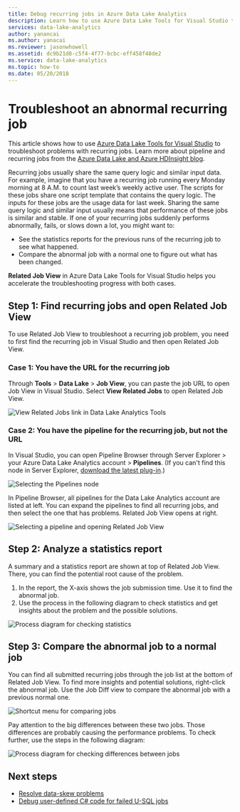 ```yaml
---
title: Debug recurring jobs in Azure Data Lake Analytics 
description: Learn how to use Azure Data Lake Tools for Visual Studio to debug an abnormal recurring job.
services: data-lake-analytics
author: yanancai 
ms.author: yanacai
ms.reviewer: jasonwhowell
ms.assetid: dc9b21d8-c5f4-4f77-bcbc-eff458f48de2
ms.service: data-lake-analytics
ms.topic: how-to
ms.date: 05/20/2018
---
```


# Troubleshoot an abnormal recurring job

This article shows how to use [Azure Data Lake Tools for Visual Studio](https://aka.ms/adltoolsvs) to troubleshoot problems with recurring jobs. Learn more about pipeline and recurring jobs from the [Azure Data Lake and Azure HDInsight blog](https://blogs.msdn.microsoft.com/azuredatalake/2017/09/19/managing-pipeline-recurring-jobs-in-azure-data-lake-analytics-made-easy/).

Recurring jobs usually share the same query logic and similar input data. For example, imagine that you have a recurring job running every Monday morning at 8 A.M. to count last week’s weekly active user. The scripts for these jobs share one script template that contains the query logic. The inputs for these jobs are the usage data for last week. Sharing the same query logic and similar input usually means that performance of these jobs is similar and stable. If one of your recurring jobs suddenly performs abnormally, fails, or slows down a lot, you might want to:

- See the statistics reports for the previous runs of the recurring job to see what happened.
- Compare the abnormal job with a normal one to figure out what has been changed.

**Related Job View** in Azure Data Lake Tools for Visual Studio helps you accelerate the troubleshooting progress with both cases.

## Step 1: Find recurring jobs and open Related Job View

To use Related Job View to troubleshoot a recurring job problem, you need to first find the recurring job in Visual Studio and then open Related Job View.

### Case 1: You have the URL for the recurring job

Through **Tools** > **Data Lake** > **Job View**, you can paste the job URL to open Job View in Visual Studio. Select **View Related Jobs** to open Related Job View.

![View Related Jobs link in Data Lake Analytics Tools](./media/data-lake-analytics-data-lake-tools-debug-recurring-job/view-related-job.png)
 
### Case 2: You have the pipeline for the recurring job, but not the URL

In Visual Studio, you can open Pipeline Browser through Server Explorer > your Azure Data Lake Analytics account > **Pipelines**. (If you can't find this node in Server Explorer, [download the latest plug-in](https://aka.ms/adltoolsvs).) 

![Selecting the Pipelines node](./media/data-lake-analytics-data-lake-tools-debug-recurring-job/pipeline-browser.png)

In Pipeline Browser, all pipelines for the Data Lake Analytics account are listed at left. You can expand the pipelines to find all recurring jobs, and then select the one that has problems. Related Job View opens at right.

![Selecting a pipeline and opening Related Job View](./media/data-lake-analytics-data-lake-tools-debug-recurring-job/recurring-job-view.png)

## Step 2: Analyze a statistics report

A summary and a statistics report are shown at top of Related Job View. There, you can find the potential root cause of the problem. 

1.	In the report, the X-axis shows the job submission time. Use it to find the abnormal job.
2.	Use the process in the following diagram to check statistics and get insights about the problem and the possible solutions.

![Process diagram for checking statistics](./media/data-lake-analytics-data-lake-tools-debug-recurring-job/recurring-job-metrics-debugging-flow.png)

## Step 3: Compare the abnormal job to a normal job

You can find all submitted recurring jobs through the job list at the bottom of Related Job View. To find more insights and potential solutions, right-click the abnormal job. Use the Job Diff view to compare the abnormal job with a previous normal one.

![Shortcut menu for comparing jobs](./media/data-lake-analytics-data-lake-tools-debug-recurring-job/compare-job.png)

Pay attention to the big differences between these two jobs. Those differences are probably causing the performance problems. To check further, use the steps in the following diagram:

![Process diagram for checking differences between jobs](./media/data-lake-analytics-data-lake-tools-debug-recurring-job/recurring-job-diff-debugging-flow.png)

## Next steps

* [Resolve data-skew problems](data-lake-analytics-data-lake-tools-data-skew-solutions.md)
* [Debug user-defined C# code for failed U-SQL jobs](data-lake-analytics-debug-u-sql-jobs.md)
